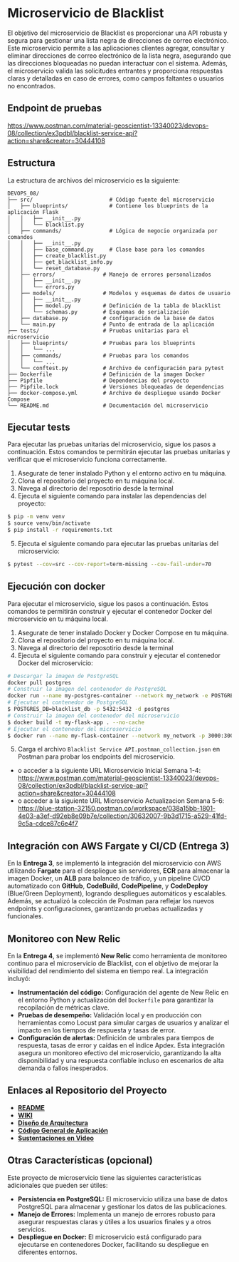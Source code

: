# Microservicio de Blacklist

El objetivo del microservicio de Blacklist es proporcionar una API robusta y segura para gestionar una lista negra de direcciones de correo electrónico. Este microservicio permite a las aplicaciones clientes agregar, consultar y eliminar direcciones de correo electrónico de la lista negra, asegurando que las direcciones bloqueadas no puedan interactuar con el sistema. Además, el microservicio valida las solicitudes entrantes y proporciona respuestas claras y detalladas en caso de errores, como campos faltantes o usuarios no encontrados.

## Endpoint de pruebas
https://www.postman.com/material-geoscientist-13340023/devops-08/collection/ex3pdbl/blacklist-service-api?action=share&creator=30444108

## Estructura

La estructura de archivos del microservicio es la siguiente:

```
DEVOPS_08/
├── src/                        # Código fuente del microservicio
│   ├── blueprints/             # Contiene los blueprints de la aplicación Flask
│   │   ├── __init__.py
│   │   └── blacklist.py
│   ├── commands/               # Lógica de negocio organizada por comandos
│   │   ├── __init__.py
│   │   ├── base_command.py     # Clase base para los comandos
│   │   ├── create_blacklist.py
│   │   ├── get_blacklist_info.py
│   │   └── reset_database.py
│   ├── errors/               # Manejo de errores personalizados
│   │   ├── __init__.py
│   │   └── errors.py
│   ├── models/               # Modelos y esquemas de datos de usuario
│   │   ├── __init__.py
│   │   ├── model.py          # Definición de la tabla de blacklist
│   │   └── schemas.py        # Esquemas de serialización
│   ├── database.py           # configuración de la base de datos
│   └── main.py               # Punto de entrada de la aplicación
├── tests/                    # Pruebas unitarias para el microservicio
│   ├── blueprints/           # Pruebas para los blueprints
│   │   └── ...
│   ├── commands/             # Pruebas para los comandos
│   │   └── ...
│   └── conftest.py           # Archivo de configuración para pytest
├── Dockerfile                # Definición de la imagen Docker
├── Pipfile                   # Dependencias del proyecto
├── Pipfile.lock              # Versiones bloqueadas de dependencias
├── docker-compose.yml        # Archivo de despliegue usando Docker Compose
└── README.md                 # Documentación del microservicio

```
## Ejecutar tests

Para ejecutar las pruebas unitarias del microservicio, sigue los pasos a continuación. Estos comandos te permitirán ejecutar las pruebas unitarias y verificar que el microservicio funciona correctamente.

1. Asegurate de tener instalado Python y el entorno activo en tu máquina.
2. Clona el repositorio del proyecto en tu máquina local.
3. Navega al directorio del reposotirio desde la terminal
4. Ejecuta el siguiente comando para instalar las dependencias del proyecto:

```bash
$ pip -m venv venv
$ source venv/bin/activate
$ pip install -r requirements.txt
```
5. Ejecuta el siguiente comando para ejecutar las pruebas unitarias del microservicio:

```bash
$ pytest --cov=src --cov-report=term-missing --cov-fail-under=70
```

## Ejecución con docker

Para ejecutar el microservicio, sigue los pasos a continuación. Estos comandos te permitirán construir y ejecutar el contenedor Docker del microservicio en tu máquina local.

1. Asegurate de tener instalado Docker y Docker Compose en tu máquina.
2. Clona el repositorio del proyecto en tu máquina local.
3. Navega al directorio del reposotirio desde la terminal
4. Ejecuta el siguiente comando para construir y ejecutar el contenedor Docker del microservicio:

```bash
# Descargar la imagen de PostgreSQL
docker pull postgres
# Construir la imagen del contenedor de PostgreSQL
docker run --name my-postgres-container --network my_network -e POSTGRES_USER=postgres -e POSTGRES_PASSWORD=2024 -e 
# Ejecutar el contenedor de PostgreSQL
$ POSTGRES_DB=blacklist_db -p 5432:5432 -d postgres
# Construir la imagen del contenedor del microservicio
$ docker build -t my-flask-app . --no-cache
# Ejecutar el contenedor del microservicio
$ docker run --name my-flask-container --network my_network -p 3000:3000 my-flask-app
```

5. Carga el archivo `Blacklist Service API.postman_collection.json` en Postman para probar los endpoints del microservicio.
* o acceder a la siguiente URL Microservicio Inicial Semana 1-4: https://www.postman.com/material-geoscientist-13340023/devops-08/collection/ex3pdbl/blacklist-service-api?action=share&creator=30444108
* o acceder a la siguiente URL Microservicio Actualizacion Semana 5-6: https://blue-station-32150.postman.co/workspace/038a15bb-1801-4e03-a3ef-d92eb8e09b7e/collection/30632007-9b3d1715-a529-41fd-9c5a-cdce87c6e4f7

## Integración con AWS Fargate y CI/CD (Entrega 3)
En la **Entrega 3**, se implementó la integración del microservicio con AWS utilizando **Fargate** para el despliegue sin servidores, **ECR** para almacenar la imagen Docker, un **ALB** para balanceo de tráfico, y un pipeline CI/CD automatizado con **GitHub**, **CodeBuild**, **CodePipeline**, y **CodeDeploy** (Blue/Green Deployment), logrando despliegues automáticos y escalables. Además, se actualizó la colección de Postman para reflejar los nuevos endpoints y configuraciones, garantizando pruebas actualizadas y funcionales.  

## Monitoreo con New Relic

En la **Entrega 4**, se implementó **New Relic** como herramienta de monitoreo continuo para el microservicio de Blacklist, con el objetivo de mejorar la visibilidad del rendimiento del sistema en tiempo real. La integración incluyó:
- **Instrumentación del código:** Configuración del agente de New Relic en el entorno Python y actualización del `Dockerfile` para garantizar la recopilación de métricas clave.
- **Pruebas de desempeño:** Validación local y en producción con herramientas como Locust para simular cargas de usuarios y analizar el impacto en los tiempos de respuesta y tasas de error.
- **Configuración de alertas:** Definición de umbrales  para tiempos de respuesta, tasas de error y caídas en el índice Apdex.
Esta integración asegura un monitoreo efectivo del microservicio, garantizando la alta disponibilidad y una respuesta confiable incluso en escenarios de alta demanda o fallos inesperados.

## Enlaces  al Repositorio del Proyecto
- [**README**](https://github.com/lesmesl/DevOps_08/blob/main/README.md)
- [**WIKI**](https://github.com/lesmesl/DevOps_08/wiki)
- [**Diseño de Arquitectura**](https://github.com/lesmesl/DevOps_08/wiki/Entrega-1:-Documento-Arquitectura)
- [**Código General de Aplicación**](https://github.com/lesmesl/DevOps_08/tree/main/src)
- [**Sustentaciones en Video**](https://github.com/lesmesl/DevOps_08/wiki/Sustentaciones-en-Video-%E2%80%90-Entregas)

## Otras Características (opcional)

Este proyecto de microservicio tiene las siguientes características adicionales que pueden ser útiles:

- **Persistencia en PostgreSQL:** El microservicio utiliza una base de datos PostgreSQL para almacenar y gestionar los datos de las publicaciones.
- **Manejo de Errores:** Implementa un manejo de errores robusto para asegurar respuestas claras y útiles a los usuarios finales y a otros servicios.
- **Despliegue en Docker:** El microservicio está configurado para ejecutarse en contenedores Docker, facilitando su despliegue en diferentes entornos.



